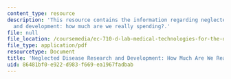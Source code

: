 ```yaml
---
content_type: resource
description: 'This resource contains the information regarding neglected disease research
  and development: how much are we really spending?.'
file: null
file_location: /coursemedia/ec-710-d-lab-medical-technologies-for-the-developing-world-spring-2010/86481bf0e922d983f669ea1967fadbab_MITEC_710S10_hwmchrvspen.pdf
file_type: application/pdf
resourcetype: Document
title: 'Neglected Disease Research and Development: How Much Are We Really Spending?'
uid: 86481bf0-e922-d983-f669-ea1967fadbab
---
```

